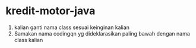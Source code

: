# kredit-motor-java

1. kalian ganti nama class sesuai keinginan kalian
2. Samakan nama codingqn yg dideklarasikan paling bawah dengan nama class kalian
